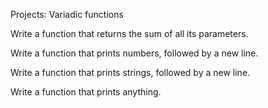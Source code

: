 Projects: Variadic functions

Write a function that returns the sum of all its parameters.

Write a function that prints numbers, followed by a new line.

Write a function that prints strings, followed by a new line.

Write a function that prints anything.

